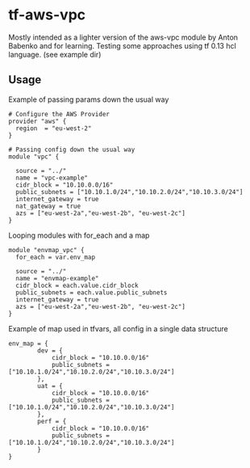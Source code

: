 # tf-aws-vpc

Mostly intended as a lighter version of the aws-vpc module by Anton Babenko and for learning. Testing some approaches using tf 0.13 hcl language. (see example dir)

## Usage 

Example of passing params down the usual way 

```hcl
# Configure the AWS Provider
provider "aws" {
  region  = "eu-west-2"
}

# Passing config down the usual way
module "vpc" {

  source = "../"
  name = "vpc-example"
  cidr_block = "10.10.0.0/16"
  public_subnets = ["10.10.1.0/24","10.10.2.0/24","10.10.3.0/24"]
  internet_gateway = true
  nat_gateway = true
  azs = ["eu-west-2a","eu-west-2b", "eu-west-2c"]
}
```
Looping modules with for_each and a map 

```hcl
module "envmap_vpc" {
  for_each = var.env_map

  source = "../"
  name = "envmap-example"
  cidr_block = each.value.cidr_block
  public_subnets = each.value.public_subnets
  internet_gateway = true
  azs = ["eu-west-2a","eu-west-2b", "eu-west-2c"]
}
```
Example of map used in tfvars, all config in a single data structure 

```hcl
env_map = {
        dev = {
            cidr_block = "10.10.0.0/16"
            public_subnets = ["10.10.1.0/24","10.10.2.0/24","10.10.3.0/24"]
        },
        uat = {
            cidr_block = "10.10.0.0/16"
            public_subnets = ["10.10.1.0/24","10.10.2.0/24","10.10.3.0/24"]
        },
        perf = {
            cidr_block = "10.10.0.0/16"
            public_subnets = ["10.10.1.0/24","10.10.2.0/24","10.10.3.0/24"]
        }
}
```

